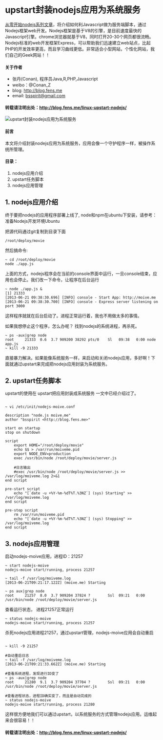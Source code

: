 upstart封装nodejs应用为系统服务
==================

[从零开始nodejs系列文章](http://blog.fens.me/series-nodejs/)，将介绍如何利Javascript做为服务端脚本，通过Nodejs框架web开发。Nodejs框架是基于V8的引擎，是目前速度最快的Javascript引擎。chrome浏览器就基于V8，同时打开20-30个网页都很流畅。Nodejs标准的web开发框架Express，可以帮助我们迅速建立web站点，比起PHP的开发效率更高，而且学习曲线更低。非常适合小型网站，个性化网站，我们自己的Geek网站！！

#### 关于作者

+ 张丹(Conan), 程序员Java,R,PHP,Javascript
+ weibo：@Conan_Z
+ blog: http://blog.fens.me
+ email: bsspirit@gmail.com

#### 转载请注明出处：http://blog.fens.me/linux-upstart-nodejs/

![upstart封装nodejs应用为系统服务](http://blog.fens.me/wp-content/uploads/2013/06/upstart-nodejs.png)

#### 前言

本文将介绍封装nodejs应用为系统服务，应用会像一个守护程序一样，被操作系统所管理。

#### 目录：

1. nodejs应用介绍
2. upstart任务脚本
3. nodejs应用管理

## 1. nodejs应用介绍

终于要把nodejs的应用程序部署上线了, node和npm在ubuntu下安装，请参考：准备Nodejs开发环境Ubuntu

把源代码通过git复制到目录下面

```{bash}
/root/deploy/movie
```
然后搞命令:

```{bash}
~ cd /root/deploy/movie
node ./app.js
```

上面的方式，nodejs程序会在当前的console界面中运行，一旦console结束，应用也会停止。我们改一下命令，让程序在后台运行

```{bash}
~ node ./app.js &
[1] 21333
[2013-06-21 09:38:30.696] [INFO] console - Start App: http://moive.me
[2013-06-21 09:38:30.700] [INFO] console - Express server listening on port 3000
```

这样程序就就在后台启动了。进程正常运行着，我也不用做太多的事情。

如果我想停止这个程序，怎么办呢？ 找到nodejs的系统进程，再杀死。

```{bash}
~ ps -aux|grep node
root     21333  0.6  3.7 909200 38292 pts/0    Sl   09:38   0:00 node app.js
~ kill -9 21333  
```

直接暴力解决。如果能像系统服务一样，来启动和关闭nodejs应用，多好啊！下面就通过upstart来完成把nodejs应用封装为系统服务。

## 2. upstart任务脚本

upstart的使用在 upstart把应用封装成系统服务 一文中已经介绍过了。

```{bash}

~ vi /etc/init/nodejs-moive.conf

description "node.js moive.me"
author "bsspirit <http://blog.fens.me>"

start on startup
stop on shutdown

script
    export HOME="/root/deploy/movie"
    echo $$ > /var/run/moiveme.pid
    export NODE_ENV=production
    exec /usr/bin/node /root/deploy/movie/server.js

    #日志输出
    #exec /usr/bin/node /root/deploy/movie/server.js >> /var/log/moiveme.log 2>&1
end script

pre-start script
    echo "[`date -u +%Y-%m-%dT%T.%3NZ`] (sys) Starting" >> /var/log/moiveme.log
end script

pre-stop script
    rm /var/run/moiveme.pid
    echo "[`date -u +%Y-%m-%dT%T.%3NZ`] (sys) Stopping" >> /var/log/moiveme.log
end script
```

## 3. nodejs应用管理

启动nodejs-moive应用，进程ID：21257

```{bash}
~ start nodejs-moive
nodejs-moive start/running, process 21257

~ tail -f /var/log/moiveme.log
[2013-06-21T09:21:17.122Z] (moive.me) Starting

~ ps aux|grep node
root     21257  8.0  3.7 909204 37824 ?        Ssl  09:21   0:00 /usr/bin/node /root/deploy/movie/server.js
```

查看运行状态， 进程21257正常运行

```{bash}
~ status nodejs-moive
nodejs-moive start/running, process 21257
```

杀死nodejs应用进程21257，通过upstart管理，nodejs-moive应用会自动重启

```{bash}

~ kill -9 21257

#自动重启日志
~ tail -f /var/log/moiveme.log
[2013-06-21T09:21:33.662Z] (moive.me) Starting

#查看系统进程，发现进行ID变了
~ ps -aux|grep node
root     21280  9.1  3.7 909204 37704 ?        Ssl  09:21   0:00 /usr/bin/node /root/deploy/movie/server.js

#查看进程状态，进程ID确实变了，而且是自动完成的
~ status nodejs-moive
nodejs-moive start/running, process 21280
```

这样很方便地我们可以通过upstart，以系统服务的方式管理nodejs应用。运维起来会很容易！！

#### 转载请注明出处：http://blog.fens.me/linux-upstart-nodejs/

